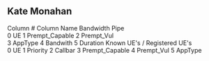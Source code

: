 ## Kate Monahan
Column #	Column Name
Bandwidth Pipe	
0	UE
1	Prempt_Capable
2	Prempt_Vul  
3	AppType
4	Bandwith
5	Duration
Known UE's / Registered UE's	
0	UE
1	Priority
2	Callbar
3	Prempt_Capable
4	Prempt_Vul
5	AppType